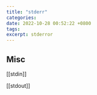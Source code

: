 ```yaml
---
title: "stderr"
categories: 
date: 2022-10-28 00:52:22 +0800
tags: 
excerpt: stderror
---
```













## Misc

[[stdin]]

[[stdout]]



